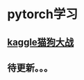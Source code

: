 # pytorch学习

## [kaggle猫狗大战](https://github.com/lzx6/pytorch_study/tree/master/CatvsDog)

## 待更新。。。
